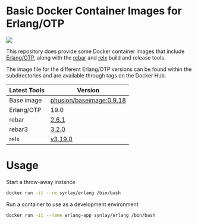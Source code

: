 # Basic Docker Container Images for Erlang/OTP

[![](https://badge.imagelayers.io/synlay/erlang:latest.svg)](https://imagelayers.io/?images=synlay%2Ferlang:latest,synlay%2Ferlang:19.0,synlay%2Ferlang:18.3,synlay%2Ferlang:18.2.1,synlay%2Ferlang:18.2,synlay%2Ferlang:18.1,synlay%2Ferlang:18.0,synlay%2Ferlang:17.5 'Get your own badge on imagelayers.io')

This repository does provide some Docker container images that include [Erlang/OTP](http://www.erlang.org/), along with the [rebar](https://github.com/rebar/rebar) and [relx](https://github.com/erlware/relx) build and release tools.

The image file for the different Erlang/OTP versions can be found within the subdirectories and are available through tags on the Docker Hub.

Latest Tools | Version
------------ | -------------
Base image | [phusion/baseimage:0.9.18](https://github.com/phusion/baseimage-docker/tree/6052c7a3e76fcb2aa16c15e39e5057dd8e7c2efb)
Erlang/OTP | 19.0
rebar | [2.6.1](https://github.com/rebar/rebar/tree/365ac649dc818619757f96a699ddb174f004cff9)
rebar3 | [3.2.0](https://github.com/erlang/rebar3/tree/2ffbb80cea3baf6763069319f089c078764edb59)
relx | [v3.19.0](https://github.com/erlware/relx/tree/1e15397a4924804f248facc18ccd07076baef7a4)

# Usage

Start a throw-away instance

```bash
docker run -it --rm synlay/erlang /bin/bash
```

Run a container to use as a development environment

```bash
docker run -it --name erlang-app synlay/erlang /bin/bash
```
